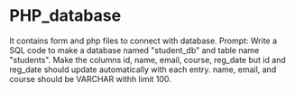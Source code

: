 # PHP_database
It contains form and php files to connect with database.
Prompt:
Write a SQL code to make a database named "student_db" and table name "students". Make the columns id, name, email, course, reg_date but id and reg_date should update automatically with each entry. name, email, and course should be VARCHAR withh limit 100.
